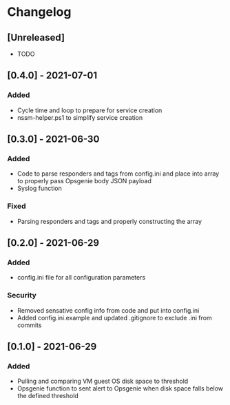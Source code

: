 <!-- markdownlint-disable MD001 MD009 MD012 MD024 MD032-->

# Changelog

## [Unreleased]

- TODO


## [0.4.0] - 2021-07-01

### Added

- Cycle time and loop to prepare for service creation
- nssm-helper.ps1 to simplify service creation


## [0.3.0] - 2021-06-30

### Added

- Code to parse responders and tags from config.ini and place into array to properly pass Opsgenie body JSON payload
- Syslog function


### Fixed

- Parsing responders and tags and properly constructing the array


## [0.2.0] - 2021-06-29

### Added

- config.ini file for all configuration parameters


### Security

- Removed sensative config info from code and put into config.ini
- Added config.ini.example and updated .gitignore to exclude .ini from commits

## [0.1.0] - 2021-06-29

### Added

- Pulling and comparing VM guest OS disk space to threshold
- Opsgenie function to sent alert to Opsgenie when disk space falls below the defined threshold

